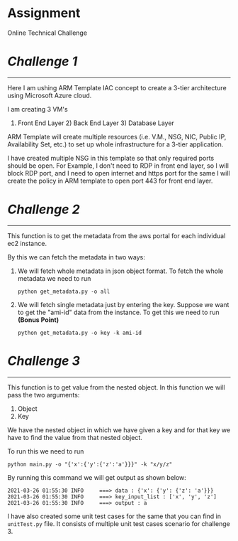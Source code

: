 # Assignment
Online Technical Challenge
# _Challenge 1_ 
---
Here I am ushing ARM Template IAC concept to create a 3-tier architecture using Microsoft Azure cloud.

I am  creating 3 VM's   
1) Front End Layer 2) Back End Layer 3) Database Layer

ARM Template will create multiple resources (i.e. V.M., NSG, NIC, Public IP, Availability Set, etc.) to set up whole infrastructure 
for a 3-tier application.

I have created multiple NSG in this template so that only required ports should be open. For Example, I don't need to RDP in front end layer, so I will block RDP port, and I need to open internet and https port for the same I will create the policy in ARM template to open port 443 for front end layer.







# _Challenge 2_ 
---
This function is to get the metadata from the aws portal for each individual ec2 instance. 

By this we can fetch the metadata in two ways:
1) We will fetch whole metadata in json object format. 
To fetch the whole metadata we need to run
   
    ``python get_metadata.py -o all``


2) We will fetch single metadata just by entering the key. Suppose we want to get the "ami-id" data from the instance. To get this 
we need to run **(Bonus Point)**
   
    `python get_metadata.py -o key -k ami-id`





# _Challenge 3_ 
---
This function is to get value from the nested object. In this function we will pass the two arguments:
1) Object
2) Key

We have the nested object in which we have given a key and for that key we have to find the value from that nested object.

To run this we need to run 

`python main.py -o "{'x':{'y':{'z':'a'}}}" -k "x/y/z"`

By running this command we will get output as shown below:

`2021-03-26 01:55:30 INFO     ===> data : {'x': {'y': {'z': 'a'}}} 
2021-03-26 01:55:30 INFO     ===> key_input_list : ['x', 'y', 'z']
2021-03-26 01:55:30 INFO     ===> output : a`


I have also created some unit test cases for the same that you can find in `unitTest.py` file.
It consists of multiple unit test cases scenario for challenge 3.  
